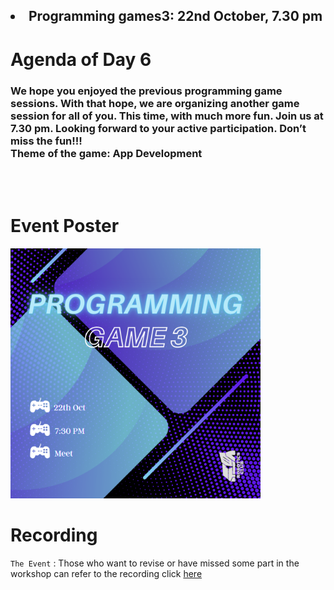 <h2><li>Programming games3: 22nd October, 7.30 pm</h2>

<h1>Agenda of Day 6</h1>
<h3>We hope you enjoyed the previous programming game sessions. With that hope, we are organizing another game session for all of you. This time, with much more fun. Join us at 7.30 pm. Looking forward to your active participation. Don’t miss the fun!!!<br>
Theme of the game: App Development
 </h3>

<br>
<br>

# Event Poster

<img src="poster.png" alt="poster" style="width:400px;"/>

# Recording

`The Event` : 
Those who want to revise or have missed some part in the workshop can refer to the recording click [here](https://drive.google.com/file/d/1bf8fBbi3rtFimKcLTMMsCJ_go5d0crbF/view?usp=sharing)